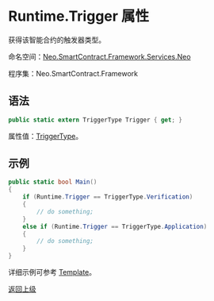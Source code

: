 # Runtime.Trigger 属性

获得该智能合约的触发器类型。

命名空间：[Neo.SmartContract.Framework.Services.Neo](../../neo.md)

程序集：Neo.SmartContract.Framework

## 语法

```c#
public static extern TriggerType Trigger { get; }
```

属性值：[TriggerType](../TriggerType.md)。

## 示例

```c#
public static bool Main()
{
    if (Runtime.Trigger == TriggerType.Verification)
    {
        // do something;
    }
    else if (Runtime.Trigger == TriggerType.Application)
    {
        // do something;
    }
}
```

详细示例可参考 [Template](https://github.com/neo-project/examples/blob/master/csharp/ICO_Template/ICO_Template.cs)。



[返回上级](../Runtime.md)